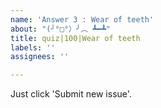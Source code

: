 ```yaml
---
name: 'Answer 3 : Wear of teeth'
about: "(╯°□°）╯︵ ┻━┻"
title: quiz|100|Wear of teeth
labels: ''
assignees: ''

---
```


Just click 'Submit new issue'.
